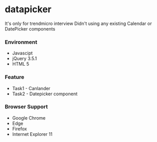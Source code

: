 # datapicker

It's only for trendmicro interview
Didn't using any existing Calendar or DatePicker components

### Environment

* Javascipt
* jQuery 3.5.1
* HTML 5 

### Feature

* Task1 - Canlander 
* Task2 - Datepicker component 

### Browser Support

* Google Chrome
* Edge
* Firefox
* Internet Explorer 11



